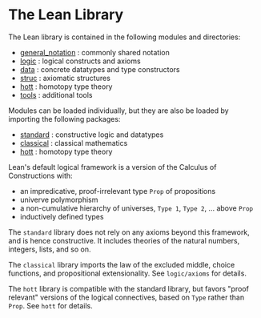 The Lean Library
================

The Lean library is contained in the following modules and directories:

* [general_notation](general_notation.lean) : commonly shared notation
* [logic](logic/logic.md) : logical constructs and axioms
* [data](data/data.md) : concrete datatypes and type constructors
* [struc](struc/struc.md) : axiomatic structures
* [hott](hott/hott.md) : homotopy type theory
* [tools](tools/tools.md) : additional tools

Modules can be loaded individually, but they are also be loaded by importing the
following packages:

* [standard](standard.lean) : constructive logic and datatypes
* [classical](classical.lean) : classical mathematics
* [hott](hott/default.lean) : homotopy type theory

Lean's default logical framework is a version of the Calculus of Constructions with:

* an impredicative, proof-irrelevant type `Prop` of propositions
* univerve polymorphism
* a non-cumulative hierarchy of universes, `Type 1`, `Type 2`, ... above `Prop`
* inductively defined types

The `standard` library does not rely on any axioms beyond this framework, and is
hence constructive. It includes theories of the natural numbers, integers,
lists, and so on.

The `classical` library imports the law of the excluded middle, choice functions,
and propositional extensionality. See `logic/axioms` for details.

The `hott` library is compatible with the standard library, but favors "proof
relevant" versions of the logical connectives, based on `Type` rather than
`Prop`. See `hott` for details.